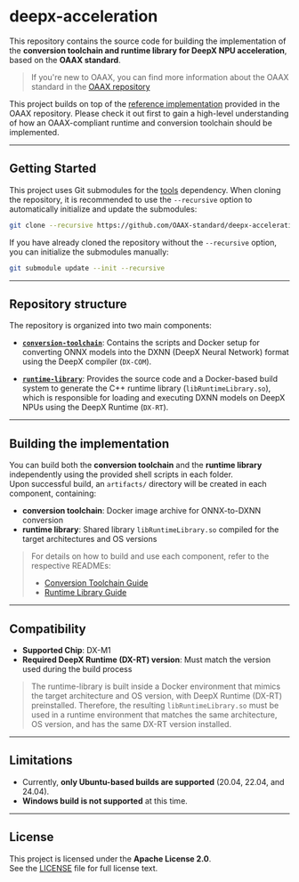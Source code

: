 # deepx-acceleration

This repository contains the source code for building the implementation of the **conversion toolchain and runtime library for DeepX NPU acceleration**, based on the **OAAX standard**. 
> If you're new to OAAX, you can find more information about the OAAX standard in the [OAAX repository](https://github.com/oaax-standard/OAAX)

This project builds on top of the [reference implementation](https://github.com/OAAX-standard/reference-implementation) provided in the OAAX repository.
Please check it out first to gain a high-level understanding of how an OAAX-compliant runtime and conversion toolchain should be implemented.

---

## Getting Started

This project uses Git submodules for the [tools](https://github.com/OAAX-standard/tools) dependency. When cloning the repository, it is recommended to use the `--recursive` option to automatically initialize and update the submodules:

```bash
git clone --recursive https://github.com/OAAX-standard/deepx-acceleration.git
```

If you have already cloned the repository without the `--recursive` option, you can initialize the submodules manually:

```bash
git submodule update --init --recursive
```

---

## Repository structure

The repository is organized into two main components:

- **[`conversion-toolchain`](conversion-toolchain/)**:
Contains the scripts and Docker setup for converting ONNX models into the DXNN (DeepX Neural Network) format using the DeepX compiler (`DX-COM`).

- **[`runtime-library`](runtime-library/)**:
Provides the source code and a Docker-based build system to generate the C++ runtime library (`libRuntimeLibrary.so`), which is responsible for loading and executing DXNN models on DeepX NPUs using the DeepX Runtime (`DX-RT`).

---

## Building the implementation

You can build both the **conversion toolchain** and the **runtime library** independently using the provided shell scripts in each folder.  
Upon successful build, an `artifacts/` directory will be created in each component, containing:

- **conversion toolchain**: Docker image archive for ONNX-to-DXNN conversion
- **runtime library**: Shared library `libRuntimeLibrary.so` compiled for the target architectures and OS versions



> For details on how to build and use each component, refer to the respective READMEs:  
> - [Conversion Toolchain Guide](conversion-toolchain/README.md)  
> - [Runtime Library Guide](runtime-library/README.md)

---

## Compatibility

- **Supported Chip**: DX-M1 
- **Required DeepX Runtime (DX-RT) version**: Must match the version used during the build process

> The runtime-library is built inside a Docker environment that mimics the target architecture and OS version, with DeepX Runtime (DX-RT) preinstalled. Therefore, the resulting `libRuntimeLibrary.so` must be used in a runtime environment that matches the same architecture, OS version, and has the same DX-RT version installed.

---

## Limitations

- Currently, **only Ubuntu-based builds are supported** (20.04, 22.04, and 24.04).
- **Windows build is not supported** at this time.

---

## License

This project is licensed under the **Apache License 2.0**.  
See the [LICENSE](LICENSE) file for full license text.